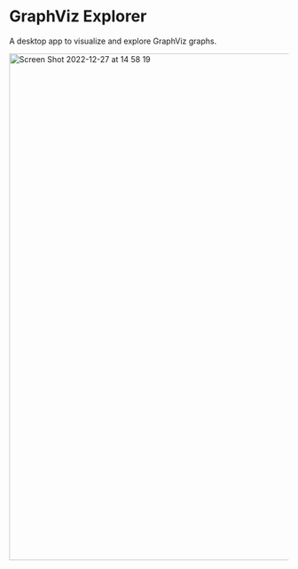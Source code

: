 # GraphViz Explorer
A desktop app to visualize and explore GraphViz graphs.

<img width="912" alt="Screen Shot 2022-12-27 at 14 58 19" src="https://user-images.githubusercontent.com/1878108/209704724-375a203c-2722-4587-b47c-27d3c5567e74.png">
